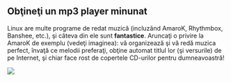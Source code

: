 <?php require("../../entete.php"); ?> <?php require("../../base.php"); ?> <?php require("../../fonctions.php"); ?>

<div id="corps">

<h2>Obţineţi un mp3 player minunat</h2>

<p>Linux are multe programe de redat muzică (incluzând AmaroK, Rhythmbox,
Banshee, etc.), şi câteva din ele sunt <b>fantastice</b>. Aruncaţi o privire
la AmaroK de exemplu (vedeţi imaginea): vă organizează şi vă redă muzica
perfect, învaţă ce melodii preferaţi, obţine automat titlul lor (şi versurile) de
pe Internet, şi chiar face rost de copertele CD-urilor pentru dumneavoastră!</p>

<img src="Images/amarok.png" />

</div>


